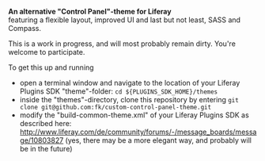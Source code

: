 **An alternative "Control Panel"-theme for Liferay**  
featuring a flexible layout, improved UI and last but not least, SASS and Compass.

This is a work in progress, and will most probably remain dirty.
You're welcome to participate.

To get this up and running

 * open a terminal window and navigate to the location of your Liferay Plugins SDK "theme"-folder: `cd ${PLUGINS_SDK_HOME}/themes`
 * inside the "themes"-directory, clone this repository by entering `git clone git@github.com:fk/custom-control-panel-theme.git`
 * modify the "build-common-theme.xml" of your Liferay Plugins SDK as described here: http://www.liferay.com/de/community/forums/-/message_boards/message/10803827 (yes, there may be a more elegant way, and probably will be in the future)